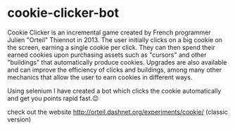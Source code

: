 # cookie-clicker-bot

Cookie Clicker is an incremental game created by French programmer Julien "Orteil" Thiennot in 2013. The user initially clicks on a big cookie on the screen, earning a single cookie per click. They can then spend their earned cookies upon purchasing assets such as "cursors" and other "buildings" that automatically produce cookies. Upgrades are also available and can improve the efficiency of clicks and buildings, among many other mechanics that allow the user to earn cookies in different ways. 

Using selenium I have created a bot which clicks the cookie automatically and get you points rapid fast.😉

check out the website
http://orteil.dashnet.org/experiments/cookie/ (classic version)
